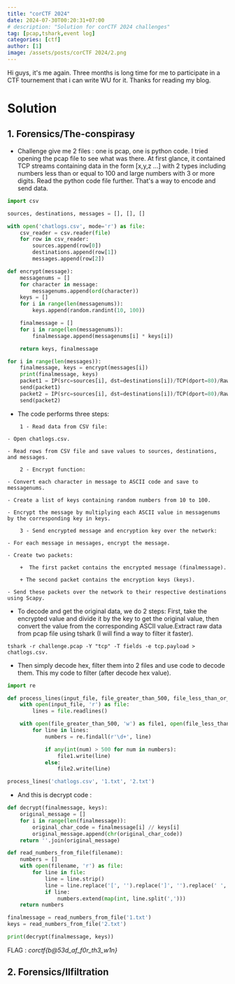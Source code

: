 ```yaml
--- 
title: "corCTF 2024"
date: 2024-07-30T00:20:31+07:00
# description: "Solution for corCTF 2024 challenges"
tag: [pcap,tshark,event log]
categories: [ctf]
author: [1]
image: /assets/posts/corCTF 2024/2.png
---
```


Hi guys, it's me again. Three months is long time for me to participate in a CTF tournement that i can write WU for it. Thanks for reading my blog.

# Solution

## 1. Forensics/The-conspirasy
- Challenge give me 2 files : one is pcap, one is python code. I tried opening the pcap file to see what was there. At first glance, it contained TCP streams containing data in the form [x,y,z ...] with 2 types including numbers less than or equal to 100 and large numbers with 3 or more digits. Read the python code file further. That's a way to encode and send data.

```python
import csv

sources, destinations, messages = [], [], []

with open('chatlogs.csv', mode='r') as file:
    csv_reader = csv.reader(file)
    for row in csv_reader:
        sources.append(row[0])
        destinations.append(row[1])
        messages.append(row[2])

def encrypt(message):
    messagenums = []
    for character in message:
        messagenums.append(ord(character))
    keys = []
    for i in range(len(messagenums)):
        keys.append(random.randint(10, 100))

    finalmessage = []
    for i in range(len(messagenums)):
        finalmessage.append(messagenums[i] * keys[i])

    return keys, finalmessage

for i in range(len(messages)):
    finalmessage, keys = encrypt(messages[i])
    print(finalmessage, keys)
    packet1 = IP(src=sources[i], dst=destinations[i])/TCP(dport=80)/Raw(load=str(finalmessage))
    send(packet1)
    packet2 = IP(src=sources[i], dst=destinations[i])/TCP(dport=80)/Raw(load=str(keys))
    send(packet2)
```

- The code performs three steps:

```
    1 - Read data from CSV file:

- Open chatlogs.csv.

- Read rows from CSV file and save values ​​to sources, destinations, and messages.

    2 - Encrypt function:

- Convert each character in message to ASCII code and save to messagenums.

- Create a list of keys containing random numbers from 10 to 100.

- Encrypt the message by multiplying each ASCII value in messagenums by the corresponding key in keys.

    3 - Send encrypted message and encryption key over the network:

- For each message in messages, encrypt the message.

- Create two packets:

    +  The first packet contains the encrypted message (finalmessage).

    + The second packet contains the encryption keys (keys).

- Send these packets over the network to their respective destinations using Scapy.
```
- To decode and get the original data, we do 2 steps: First, take the encrypted value and divide it by the key to get the original value, then convert the value from the corresponding ASCII value.Extract raw data from pcap file using tshark (I will find a way to filter it faster).

```
tshark -r challenge.pcap -Y "tcp" -T fields -e tcp.payload > chatlogs.csv.
```

- Then simply decode hex, filter them into 2 files and use code to decode them. This my code to filter (after decode hex value).

```python
import re

def process_lines(input_file, file_greater_than_500, file_less_than_or_equal_500):
    with open(input_file, 'r') as file:
        lines = file.readlines()

    with open(file_greater_than_500, 'w') as file1, open(file_less_than_or_equal_500, 'w') as file2:
        for line in lines:
            numbers = re.findall(r'\d+', line)

            if any(int(num) > 500 for num in numbers):
                file1.write(line)
            else:
                file2.write(line)

process_lines('chatlogs.csv', '1.txt', '2.txt')
```

- And this is decrypt code : 

```python
def decrypt(finalmessage, keys):
    original_message = []
    for i in range(len(finalmessage)):
        original_char_code = finalmessage[i] // keys[i]
        original_message.append(chr(original_char_code))
    return ''.join(original_message)

def read_numbers_from_file(filename):
    numbers = []
    with open(filename, 'r') as file:
        for line in file:
            line = line.strip()
            line = line.replace('[', '').replace(']', '').replace(' ', '')
            if line:  
                numbers.extend(map(int, line.split(',')))
    return numbers

finalmessage = read_numbers_from_file('1.txt')
keys = read_numbers_from_file('2.txt')

print(decrypt(finalmessage, keys))
```

FLAG : *corctf{b@53d_af_f0r_th3_w1n}*

## 2. Forensics/Ilfiltration